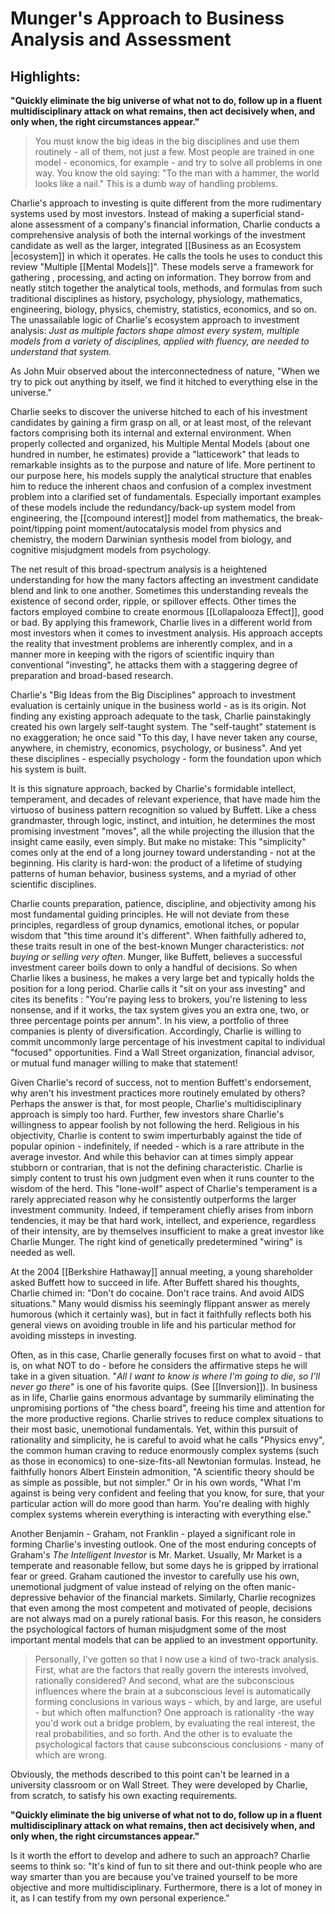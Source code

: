 # Munger's Approach to Business Analysis and Assessment
## Highlights:

**"Quickly eliminate the big universe of what not to do, follow up in a fluent multidisciplinary attack on what remains, then act decisively when, and only when, the right circumstances appear."**


> You must know the big ideas in the big disciplines and use them routinely - all of them, not just a few. Most people are trained in one model - economics, for example - and try to solve all problems in one way. You know the old saying: "To the man with a hammer, the world looks like a nail." This is a dumb way of handling problems.

Charlie's approach to investing is quite different from the more rudimentary systems used by most investors. Instead of making a superficial stand-alone assessment of a company's financial information, Charlie conducts a comprehensive analysis of both the internal workings of the investment candidate as well as the larger, integrated [[Business as an Ecosystem |ecosystem]] in which it operates. He calls the tools he uses to conduct this review "Multiple [[Mental Models]]". These models serve a framework for gathering , processing, and acting on information. They borrow from and neatly stitch together the analytical tools, methods, and formulas from such traditional disciplines as history, psychology, physiology, mathematics, engineering, biology, physics, chemistry, statistics, economics, and so on. The unassailable logic of Charlie's ecosystem approach to investment analysis: *Just as multiple factors shape almost every system, multiple models from a variety of disciplines, applied with fluency, are needed to understand that system.*

As John Muir observed about the interconnectedness of nature, "When we try to pick out anything by itself, we find it hitched to everything else in the universe."

Charlie seeks to discover the universe hitched to each of his investment candidates by gaining a firm grasp on all, or at least most, of the relevant factors comprising both its internal and external environment. When properly collected and organized, his Multiple Mental Models (about one hundred in number, he estimates) provide a "latticework" that leads to remarkable insights as to the purpose and nature of life. More pertinent to our purpose here, his models supply the analytical structure that enables him to reduce the inherent chaos and confusion of a complex investment problem into a clarified set of fundamentals. Especially important examples of these models include the redundancy/back-up system model from engineering, the [[compound interest]] model from mathematics, the break-point/tipping point moment/autocatalysis model from physics and chemistry, the modern Darwinian synthesis model from biology, and cognitive misjudgment models from psychology.

The net result of this broad-spectrum analysis is a heightened understanding for how the  many factors affecting an investment candidate blend and link to one another. Sometimes this understanding reveals the existence of second order, ripple, or spillover effects. Other times the factors employed combine to create enormous [[Lollapalooza Effect]], good or bad. 
By applying this framework, Charlie lives in a different world from most investors when it comes to investment analysis. His approach accepts the reality that investment problems are inherently complex, and in a manner more in keeping with the rigors of scientific inquiry than conventional "investing", he attacks them with a staggering degree of preparation and broad-based research.

Charlie's "Big Ideas from the Big Disciplines" approach to investment evaluation is certainly unique in the business world - as is its origin. Not finding any existing approach adequate to the task, Charlie painstakingly created his own largely self-taught system. The "self-taught" statement is no exaggeration; he once said "To this day, I have never taken any course, anywhere, in chemistry, economics, psychology, or business". And yet these disciplines - especially psychology - form the foundation upon which his system is built.

It is this signature approach, backed by Charlie's formidable intellect, temperament, and decades of relevant experience, that have made him the virtuoso of business pattern recognition so valued by Buffett. Like a chess grandmaster, through logic, instinct, and intuition, he determines the most promising investment "moves", all the while projecting the illusion that the insight came easily, even simply. But make no mistake: This "simplicity" comes only at the end of a long journey toward understanding - not at the beginning. His clarity is hard-won: the product of a lifetime of studying patterns of human behavior, business systems, and a myriad of other scientific disciplines. 

Charlie counts preparation, patience, discipline, and objectivity among his most fundamental guiding principles. He will not deviate from these principles, regardless of group dynamics, emotional itches, or popular wisdom that "this time around it's different". When faithfully adhered to, these traits result in one of the best-known Munger characteristics: *not buying or selling very often*. Munger, like Buffett, believes a successful investment career boils down to only a handful of decisions. So when Charlie likes a business, he makes a very large bet and typically holds the position for a long period. Charlie calls it "sit on your ass investing" and cites its benefits : "You're paying less to brokers, you're listening to less nonsense, and if it works, the tax system gives you an extra one, two, or three percentage points per annum". In his view, a portfolio of three companies is plenty of diversification. Accordingly, Charlie is willing to commit uncommonly large percentage of his investment capital to individual "focused" opportunities. Find a Wall Street  organization, financial advisor, or mutual fund manager willing to make that statement!

Given Charlie's record of success, not to mention Buffett's endorsement, why aren't his investment practices more routinely emulated by others? Perhaps the answer is that, for most people, Charlie's multidisciplinary approach is simply too hard. Further, few investors share Charlie's willingness to appear foolish by not following the herd. Religious in his objectivity, Charlie is content to swim imperturbably against the tide of popular opinion - indefinitely, if needed - which is a rare attribute in the average investor. And while this behavior can at times simply appear stubborn or contrarian, that is not the defining characteristic. Charlie is simply content to trust his own judgment  even when it runs counter to the wisdom of the herd. This "lone-wolf" aspect of Charlie's temperament is a rarely appreciated reason why he consistently outperforms the larger investment community. Indeed, if temperament chiefly arises from inborn tendencies, it may be that hard work, intellect, and experience, regardless of their intensity, are by themselves insufficient to make a great investor like Charlie Munger. The right kind of genetically predetermined "wiring" is needed as well.


At the 2004 [[Berkshire Hathaway]] annual meeting, a young shareholder asked Buffett how to succeed in life. After Buffett shared his thoughts, Charlie chimed in: "Don't do cocaine. Don't race trains. And avoid AIDS situations." Many would dismiss his seemingly flippant answer as merely humorous (which it certainly was), but in fact it faithfully reflects both his general views on avoiding trouble in life and his particular method for avoiding missteps in investing.

Often, as in this case, Charlie generally focuses first on what to avoid - that is, on what NOT to do - before he considers the affirmative steps he will take in a given situation. "*All I want to know is where I'm going to die, so I'll never go there*" is one of his favorite quips. (See [[Inversion]]). In business as in life, Charlie gains enormous advantage by summarily eliminating the unpromising portions of "the chess board", freeing his time and attention for the more productive regions. Charlie strives to reduce complex situations to their most basic, unemotional fundamentals. Yet, within this pursuit of rationality and simplicity, he is careful to avoid what he calls "Physics envy", the common human craving to reduce enormously complex systems (such as those in economics) to one-size-fits-all Newtonian formulas. Instead, he faithfully honors Albert Einstein admonition, "A scientific theory should be as simple as possible, but not simpler." Or in his own words, "What I'm against is being very confident and feeling that you know, for sure, that your particular action will do more good than harm. You're dealing with highly complex systems wherein everything is interacting with everything else."

Another Benjamin - Graham, not Franklin - played a significant role in forming Charlie's investing outlook. One of the most enduring concepts of Graham's *The Intelligent Investor* is Mr. Market. Usually, Mr Market is a temperate and reasonable fellow, but some days he is gripped by irrational fear or greed. Graham cautioned the investor to carefully use his own, unemotional judgment of value instead of relying on the often manic-depressive behavior of the financial markets. Similarly, Charlie recognizes that even among the most competent and motivated of people, decisions are not always mad on a purely rational basis. For this reason, he considers the psychological factors of human misjudgment some of the most important mental models that can be applied to an investment opportunity.


> Personally, I've gotten so that I now use a kind of two-track analysis. First, what are the factors that really govern the interests involved, rationally considered? And second, what are the subconscious influences where the brain at a subconscious level is automatically forming conclusions in various ways - which, by and large, are useful - but which often malfunction? One approach is rationality -the way you'd work out a bridge problem, by evaluating the real interest, the real probabilities, and so forth. And the other is to evaluate the psychological factors that cause subconscious conclusions - many of which are wrong.


Obviously, the methods described to this point can't be learned in a university classroom or on Wall Street. They were developed by Charlie, from scratch, to satisfy his own exacting requirements. 

**"Quickly eliminate the big universe of what not to do, follow up in a fluent multidisciplinary attack on what remains, then act decisively when, and only when, the right circumstances appear."**

Is it worth the effort to develop and adhere to such an approach? Charlie seems to think so: "It's kind of fun to sit there and out-think people who are way smarter than you are because you've trained yourself to be more objective and more multidisciplinary. Furthermore, there is a lot of money in it, as I can testify from my own personal experience."

